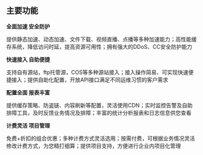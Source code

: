 ## 主要功能

**全面加速 安全防护**

提供静态加速、动态加速、文件下载、视频直播、点播等多种加速能力；高性能缓存系统，降低访问时延，提高资源可用性；拥有强大的DDoS、CC安全防护能力

**快速接入 自助便捷**

支持自有源站，ftp托管源，COS等多种源站接入；接入操作简易、可实现快速便捷接入；提供自助化配置，开放API接口满足不同运维习惯的客户需求

**配置全面 报表丰富**

提供缓存策略、防盗链、内容刷新等配置，灵活使用CDN；实时监控告警及自助排障工具，及时反馈业务情况及排障；丰富的统计分析报表和日志信息供您查看

**计费灵活 项目管理**

免费+折扣的组合优惠；多种计费方式灵活选用；按需付费，可根据业务情况灵活修改计费方式，为您精打细算；提供项目支持，方便进行企业内项目化管理
